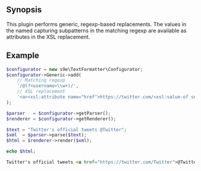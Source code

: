 ## Synopsis

This plugin performs generic, regexp-based replacements.
The values in the named capturing subpatterns in the matching regexp are available as attributes in the XSL replacement.

## Example

```php
$configurator = new s9e\TextFormatter\Configurator;
$configurator->Generic->add(
	// Matching regexp
	'/@(?<username>\\w+)/',
	// XSL replacement
	'<a><xsl:attribute name="href">https://twitter.com/<xsl:value-of select="@username"/></xsl:attribute>@<xsl:value-of select="@username"/></a>'
);

$parser   = $configurator->getParser();
$renderer = $configurator->getRenderer();

$text = "Twitter's official tweets @Twitter"; 
$xml  = $parser->parse($text);
$html = $renderer->render($xml);

echo $html;
```
```html
Twitter's official tweets <a href="https://twitter.com/Twitter">@Twitter</a>
```